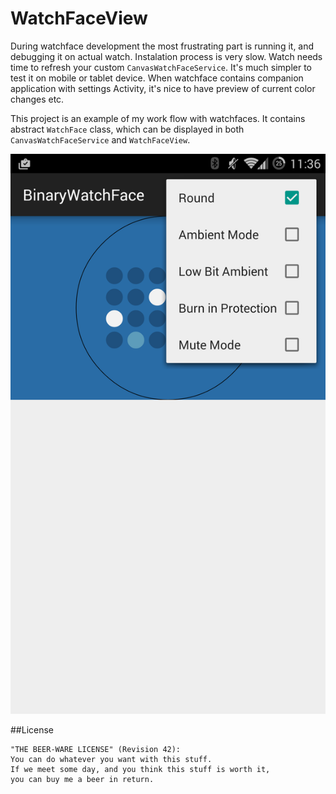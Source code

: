 # WatchFaceView

During watchface development the most frustrating part is running it, and debugging it on actual watch. Instalation process is very slow. Watch needs time to refresh your custom `CanvasWatchFaceService`. It's much simpler to test it on mobile or tablet device. When watchface contains companion application with settings Activity, it's nice to have preview of current color changes etc.

This project is an example of my work flow with watchfaces. It contains abstract `WatchFace` class, which can be displayed in both `CanvasWatchFaceService` and `WatchFaceView`.

![](https://github.com/lurbas/WatchFaceView/blob/master/preview.png)

##License

```
"THE BEER-WARE LICENSE" (Revision 42):
You can do whatever you want with this stuff.
If we meet some day, and you think this stuff is worth it,
you can buy me a beer in return.
```
